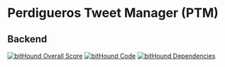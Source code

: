 # Perdigueros Tweet Manager (PTM)

## Backend

[![bitHound Overall Score](https://www.bithound.io/projects/badges/96f288d0-1245-11e7-bc08-13e1271ab012/score.svg)](https://www.bithound.io/github/juan-vg/perdigueros-tweetmanager)
[![bitHound Code](https://www.bithound.io/projects/badges/96f288d0-1245-11e7-bc08-13e1271ab012/code.svg)](https://www.bithound.io/github/juan-vg/perdigueros-tweetmanager)
[![bitHound Dependencies](https://www.bithound.io/projects/badges/96f288d0-1245-11e7-bc08-13e1271ab012/dependencies.svg)](https://www.bithound.io/github/juan-vg/perdigueros-tweetmanager/master/dependencies/npm)
